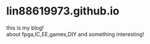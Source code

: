 # lin88619973.github.io  
this is my blog!  
about fpga,IC,EE,games,DIY and something interesting!  
